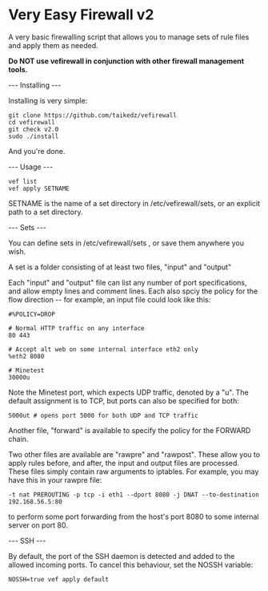 # Very Easy Firewall v2

A very basic firewalling script that allows you to manage sets of rule files
and apply them as needed.

**Do NOT use vefirewall in conjunction with other firewall management tools.**

--- Installing ---

Installing is very simple:

	git clone https://github.com/taikedz/vefirewall
	cd vefirewall
	git check v2.0
	sudo ./install

And you're done.

--- Usage ---

	vef list
	vef apply SETNAME

SETNAME is the name of a set directory in /etc/vefirewall/sets, or an explicit
path to a set directory.

--- Sets ---

You can define sets in /etc/vefirewall/sets , or save them anywhere you wish.

A set is a folder consisting of at least two files, "input" and "output"

Each "input" and "output" file can list any number of port specifications,
and allow empty lines and comment lines. Each also spciy the policy for
the flow direction -- for example, an input file could look like this:

	#%POLICY=DROP

	# Normal HTTP traffic on any interface
	80 443

	# Accept alt web on some internal interface eth2 only
	%eth2 8080

	# Minetest
	30000u

Note the Minetest port, which expects UDP traffic, denoted by a "u". The default
assignment is to TCP, but ports can also be specified for both:

	5000ut # opens port 5000 for both UDP and TCP traffic

Another file, "forward" is available to specify the policy for the FORWARD chain.

Two other files are available are "rawpre" and "rawpost". These allow you to apply
rules before, and after, the input and output files are processed. These files simply
contain raw arguments to iptables. For example, you may have this in your rawpre file:

	-t nat PREROUTING -p tcp -i eth1 --dport 8080 -j DNAT --to-destination 192.168.56.5:80

to perform some port forwarding from the host's port 8080 to some internal server on port 80.

--- SSH ---

By default, the port of the SSH daemon is detected and added to the
allowed incoming ports. To cancel this behaviour, set the NOSSH variable:

	NOSSH=true vef apply default

